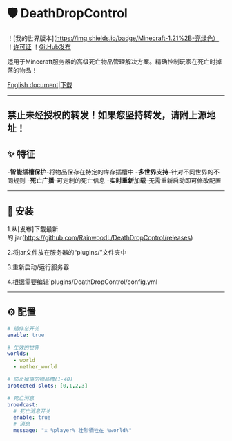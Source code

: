 # 🛡️ DeathDropControl

！[我的世界版本](https://img.shields.io/badge/Minecraft-1.21%2B-亮绿色）
！[许可证](https://img.shields.io/badge/License-MIT-blue)
！[GitHub发布](https://img.shields.io/github/v/release/RainwoodL/DeathDropControl)

适用于Minecraft服务器的高级死亡物品管理解决方案。精确控制玩家在死亡时掉落的物品！

[English document](https://github.com/RainwoodL/DeathDropControl/blob/main/README.md)|[下载](https://github.com/RainwoodL/DeathDropControl/releases)

---
## 禁止未经授权的转发！如果您坚持转发，请附上源地址！
## ✨ 特征

-**智能插槽保护**-将物品保存在特定的库存插槽中
-**多世界支持**-针对不同世界的不同规则
-**死亡广播**-可定制的死亡信息
-**实时重新加载**-无需重新启动即可修改配置

---

## 🚀 安装

1.从[发布]下载最新的.jar(https://github.com/RainwoodL/DeathDropControl/releases)

2.将jar文件放在服务器的“plugins/”文件夹中

3.重新启动/运行服务器

4.根据需要编辑`plugins/DeathDropControl/config.yml

---

## ⚙️ 配置

```yaml
# 插件总开关
enable: true

# 生效的世界
worlds:
  - world
  - nether_world

# 防止掉落的物品槽(1-40)
protected-slots: [0,1,2,3]

# 死亡消息  
broadcast:
  # 死亡消息开关
  enable: true
  # 消息
  message: "⚔️ %player% 壮烈牺牲在 %world%"
